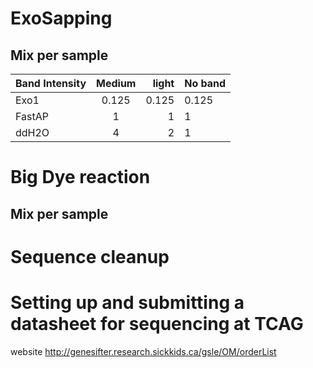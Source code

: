 # ExoSapping

## Mix per sample

Band Intensity | Medium | light | No band
-------------- |:------:| -----:| -------
Exo1 | 0.125 | 0.125 | 0.125
FastAP | 1 | 1 | 1
ddH2O | 4 | 2 | 1

# Big Dye reaction

## Mix per sample


# Sequence cleanup

# Setting up and submitting a datasheet for sequencing at TCAG
website http://genesifter.research.sickkids.ca/gsle/OM/orderList
